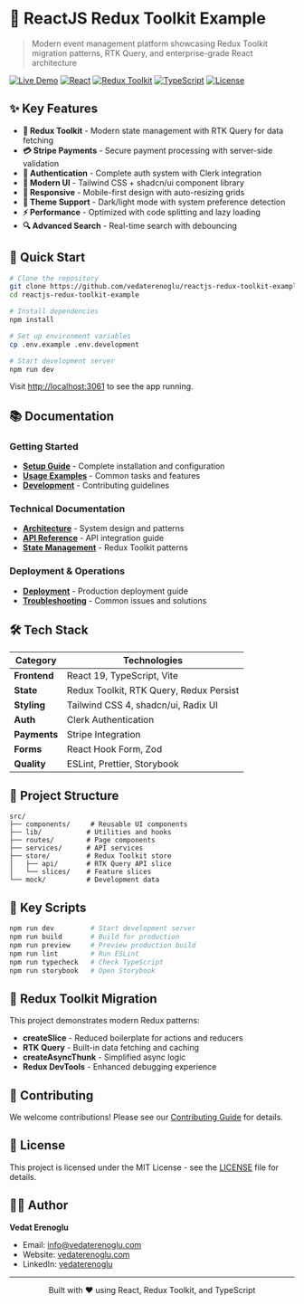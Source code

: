 # 🚀 ReactJS Redux Toolkit Example

> Modern event management platform showcasing Redux Toolkit migration patterns, RTK Query, and enterprise-grade React architecture

[![Live Demo](https://img.shields.io/badge/demo-live-green)](https://reactjs-redux-toolkit-example.demo.vedaterenoglu.com)
[![React](https://img.shields.io/badge/React-19.1.0-blue)](https://react.dev)
[![Redux Toolkit](https://img.shields.io/badge/Redux%20Toolkit-2.5.0-purple)](https://redux-toolkit.js.org)
[![TypeScript](https://img.shields.io/badge/TypeScript-5.8.3-blue)](https://www.typescriptlang.org)
[![License](https://img.shields.io/badge/license-MIT-green)](LICENSE)

## ✨ Key Features

- **🏪 Redux Toolkit** - Modern state management with RTK Query for data fetching
- **💳 Stripe Payments** - Secure payment processing with server-side validation
- **🔐 Authentication** - Complete auth system with Clerk integration
- **🎨 Modern UI** - Tailwind CSS + shadcn/ui component library
- **📱 Responsive** - Mobile-first design with auto-resizing grids
- **🌙 Theme Support** - Dark/light mode with system preference detection
- **⚡ Performance** - Optimized with code splitting and lazy loading
- **🔍 Advanced Search** - Real-time search with debouncing

## 🚀 Quick Start

```bash
# Clone the repository
git clone https://github.com/vedaterenoglu/reactjs-redux-toolkit-example.git
cd reactjs-redux-toolkit-example

# Install dependencies
npm install

# Set up environment variables
cp .env.example .env.development

# Start development server
npm run dev
```

Visit [http://localhost:3061](http://localhost:3061) to see the app running.

## 📚 Documentation

### Getting Started
- **[Setup Guide](src/documents/readme/SETUP.md)** - Complete installation and configuration
- **[Usage Examples](src/documents/readme/USAGE.md)** - Common tasks and features
- **[Development](src/documents/readme/CONTRIBUTING.md)** - Contributing guidelines

### Technical Documentation
- **[Architecture](src/documents/readme/ARCHITECTURE.md)** - System design and patterns
- **[API Reference](src/documents/readme/API.md)** - API integration guide
- **[State Management](src/documents/readme/STATE_MANAGEMENT.md)** - Redux Toolkit patterns

### Deployment & Operations
- **[Deployment](src/documents/readme/DEPLOYMENT.md)** - Production deployment guide
- **[Troubleshooting](src/documents/readme/TROUBLESHOOTING.md)** - Common issues and solutions

## 🛠️ Tech Stack

| Category | Technologies |
|----------|-------------|
| **Frontend** | React 19, TypeScript, Vite |
| **State** | Redux Toolkit, RTK Query, Redux Persist |
| **Styling** | Tailwind CSS 4, shadcn/ui, Radix UI |
| **Auth** | Clerk Authentication |
| **Payments** | Stripe Integration |
| **Forms** | React Hook Form, Zod |
| **Quality** | ESLint, Prettier, Storybook |

## 📁 Project Structure

```
src/
├── components/     # Reusable UI components
├── lib/           # Utilities and hooks
├── routes/        # Page components
├── services/      # API services
├── store/         # Redux Toolkit store
│   ├── api/       # RTK Query API slice
│   └── slices/    # Feature slices
└── mock/          # Development data
```

## 🎯 Key Scripts

```bash
npm run dev         # Start development server
npm run build       # Build for production
npm run preview     # Preview production build
npm run lint        # Run ESLint
npm run typecheck   # Check TypeScript
npm run storybook   # Open Storybook
```

## 🔄 Redux Toolkit Migration

This project demonstrates modern Redux patterns:

- **createSlice** - Reduced boilerplate for actions and reducers
- **RTK Query** - Built-in data fetching and caching
- **createAsyncThunk** - Simplified async logic
- **Redux DevTools** - Enhanced debugging experience

## 🤝 Contributing

We welcome contributions! Please see our [Contributing Guide](src/documents/readme/CONTRIBUTING.md) for details.

## 📄 License

This project is licensed under the MIT License - see the [LICENSE](LICENSE) file for details.

## 👨‍💻 Author

**Vedat Erenoglu**
- Email: info@vedaterenoglu.com
- Website: [vedaterenoglu.com](https://vedaterenoglu.com)
- LinkedIn: [vedaterenoglu](https://www.linkedin.com/in/vedaterenoglu/)

---

<p align="center">
  Built with ❤️ using React, Redux Toolkit, and TypeScript
</p>
